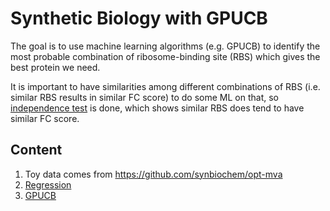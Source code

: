# Synthetic Biology with GPUCB

The goal is to use machine learning algorithms (e.g. GPUCB) to identify the most probable combination of ribosome-binding site (RBS) which gives the best protein we need. 

It is important to have similarities among different combinations of RBS (i.e. similar RBS results in similar FC score) to do some ML on that, so [independence test](https://github.com/chengsoonong/eheye/blob/master/SynBio/RBS_Independence_Test.png) is done, which shows similar RBS does tend to have similar FC score.

## Content
1. Toy data comes from https://github.com/synbiochem/opt-mva
2. [Regression](https://github.com/chengsoonong/eheye/blob/master/SynBio/Regression%20on%20SynBio.ipynb)
3. [GPUCB](https://github.com/chengsoonong/eheye/blob/master/SynBio/gpucb_bio.ipynb)

